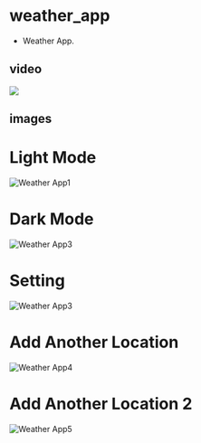# weather_app

* Weather App.
## video

[<img src="github_assets/1.jpg">](https://youtu.be/6nomEpn18vg
 "Now in Android: 21 or above")
 
 
## images
# Light Mode
![Weather App1](github_assets/1.png)
# Dark Mode
![Weather App3](github_assets/2.png)
# Setting
![Weather App3](github_assets/6.png)
# Add Another Location
![Weather App4](github_assets/4.jpg)
# Add Another Location 2
![Weather App5](github_assets/5.jpg)
